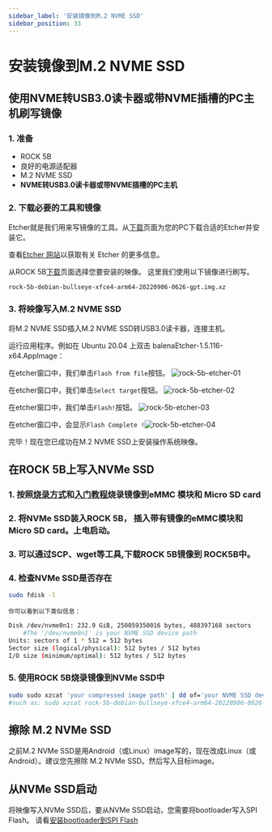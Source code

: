 ```yaml
---
sidebar_label: '安装镜像到M.2 NVME SSD'
sidebar_position: 33
---
```


# 安装镜像到M.2 NVME SSD

## 使用NVME转USB3.0读卡器或带NVME插槽的PC主机刷写镜像

### 1. 准备

- ROCK 5B
- 良好的电源适配器
- M.2 NVME SSD
- **NVME转USB3.0读卡器或带NVME插槽的PC主机**

### 2. 下载必要的工具和镜像

Etcher就是我们用来写镜像的工具。从[下载](https://www.balena.io/etcher#download-etcher)页面为您的PC下载合适的Etcher并安装它。

查看[Etcher 网站](https://www.balena.io/etcher)以获取有关 Etcher 的更多信息。

从ROCK 5B[下载](../downloads)页面选择您要安装的映像。
这里我们使用以下镜像进行刷写。
```bash
rock-5b-debian-bullseye-xfce4-arm64-20220906-0626-gpt.img.xz
```

### 3. 将映像写入M.2 NVME SSD

将M.2 NVME SSD插入M.2 NVME SSD转USB3.0读卡器，连接主机。

运行应用程序。例如在 Ubuntu 20.04 上双击 balenaEtcher-1.5.116-x64.AppImage：

在etcher窗口中，我们单击`Flash from file`按钮。
![rock-5b-etcher-01](/zh/img/rock5b/rock-5b-etcher-01.png)

在etcher窗口中，我们单击`Select target`按钮。
![rock-5b-etcher-02](/zh/img/rock5b/rock-5b-etcher-02.png)

在etcher窗口中，我们单击`Flash!`按钮。
![rock-5b-etcher-03](/zh/img/rock5b/rock-5b-etcher-03.png)

在etcher窗口中，会显示`Flash Complete
!`![rock-5b-etcher-04](/zh/img/rock5b/rock-5b-etcher-04.png)

完毕！现在您已成功在M.2 NVME SSD上安装操作系统映像。

## 在ROCK 5B上写入NVMe SSD

### 1. 按照[烧录方式](getting_started#flash)和[入门教程](getting_started)烧录镜像到eMMC 模块和 Micro SD card

### 2. 将NVMe SSD装入ROCK 5B， 插入带有镜像的eMMC模块和Micro SD card。上电启动。

### 3. 可以通过SCP、wget等工具,下载ROCK 5B镜像到 ROCK5B中。

### 4. 检查NVMe SSD是否存在
```bash
sudo fdisk -l
```
    你可以看到以下类似信息：
```bash
Disk /dev/nvme0n1: 232.9 GiB, 250059350016 bytes, 488397168 sectors             
    #The '/dev/nvme0n1' is your NVME SSD device path
Units: sectors of 1 * 512 = 512 bytes                                           
Sector size (logical/physical): 512 bytes / 512 bytes                           
I/O size (minimum/optimal): 512 bytes / 512 bytes 
```

### 5. 使用ROCK 5B烧录镜像到NVMe SSD中
```bash
sudo sudo xzcat 'your compressed image path' | dd of='your NVME SSD device path' bs=1M status=progress            
#such as: sudo xzcat rock-5b-debian-bullseye-xfce4-arm64-20220906-0626-gpt.img.xz  | dd of=/dev/nvme0n1 bs=1M status=progress
```

## 擦除 M.2 NVMe SSD

之前M.2 NVMe SSD是用Android（或Linux）image写的，现在改成Linux（或Android）。建议您先擦除 M.2 NVMe SSD。然后写入目标image。

## 从NVMe SSD启动

将映像写入NVMe SSD后，要从NVMe SSD启动，您需要将bootloader写入SPI Flash。
请看[安装bootloader到SPI Flash](../../lowlevel-development/bootloader_spi_flash)
